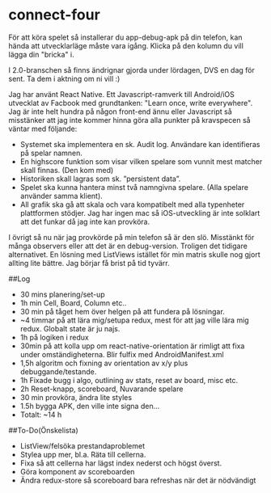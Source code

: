 # connect-four
För att köra spelet så installerar du app-debug-apk på din telefon, kan hända att utvecklarläge måste vara igång. Klicka på den kolumn du vill lägga din "bricka" i.

I 2.0-branschen så finns ändrignar gjorda under lördagen, DVS en dag för sent. Ta dem i aktning om ni vill :)

Jag har använt React Native. Ett Javascript-ramverk till Android/iOS utvecklat av Facbook med grundtanken: "Learn once, write everywhere".
Jag är inte helt hundra på någon front-end ännu eller Javascript så  misstänker att jag inte kommer hinna göra alla punkter på kravspecen så väntar med följande:
- Systemet ska implementera en sk. Audit log. Användare kan identifieras på spelar namnen.
- En highscore funktion som visar vilken spelare som vunnit mest matcher skall finnas. (Den kom med)
- Historiken skall lagras som sk. ”persistent data”.
- Spelet ska kunna hantera minst två namngivna spelare. (Alla spelare använder samma
klient).
- All grafik ska gå att skala och vara kompatibelt med alla typenheter plattformen stödjer. Jag har ingen mac så iOS-utveckling är inte solklart att det funkar då jag inte kan provköra.

I övrigt så nu när jag provkörde på min telefon så är den slö. Misstänkt för många observers eller att det är en debug-version. Troligen det tidigare alternativet.
En lösning med ListViews istället för min matris skulle nog gjort allting lite bättre. Jag börjar få brist på tid tyvärr.


##Log
- 30 mins planering/set-up
- 1h min Cell, Board, Column etc..
- 30 min på tåget hem över helgen på att fundera på lösningar.
- ~4 timmar på att lära mig/setupa redux, mest för att jag ville lära mig redux. Globalt state är ju najs.
- 1h på logiken i redux
- 30min på att kolla upp om react-native-orientation är rimligt att fixa under omständigheterna. Blir fulfix med AndroidManifest.xml
- 1,5h algoritm och fixning av orientation av x/y plus debuggande/testande.
- 1h Fixade bugg i algo, outlining av stats, reset av board, misc etc.
- 2h Reset-knapp, scoreboard, Nuvarande spelare
- 30 min provköra, ändra lite styles
- 1.5h bygga APK, den ville inte signa den...
- Totalt: ~14 h

##To-Do(Önskelista)
- ListView/felsöka prestandaproblemet
- Stylea upp mer, bl.a. Räta till cellerna.
- Fixa så att cellerna har lägst index nederst och högst överst.
- Göra komponent av scoreboarden
- Ändra redux-store så scoreboard bara refreshas när det är nödvändigt
